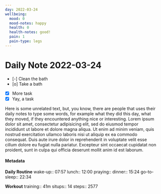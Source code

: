 ```yaml
---
day: 2022-03-24
wellbeing:
  mood: 0
  mood-notes: happy
  health: 0
  health-notes: good!
  pain: 1
  pain-type: legs
---
```


# Daily Note 2022-03-24

- [-] Clean the bath
- [o] Take a bath
- [x] More task
- [x] Yay, a task

Here is some unrelated text, but, you know, there are people that uses their daily notes to type some words, for example what they did this day, what they moved, if they encountered anything nice or interesting. Lorem ipsum dolor sit amet, consectetur adipisicing elit, sed do eiusmod tempor incididunt ut labore et dolore magna aliqua. Ut enim ad minim veniam, quis nostrud exercitation ullamco laboris nisi ut aliquip ex ea commodo consequat. Duis aute irure dolor in reprehenderit in voluptate velit esse cillum dolore eu fugiat nulla pariatur. Excepteur sint occaecat cupidatat non proident, sunt in culpa qui officia deserunt mollit anim id est laborum.

#### Metadata

**Daily Routine**
wake-up:: 07:57
lunch:: 12:00
praying:: 
dinner:: 15:24
go-to-sleep:: 22:34

**Workout**
training:: 41m
situps:: 14
steps:: 2577
